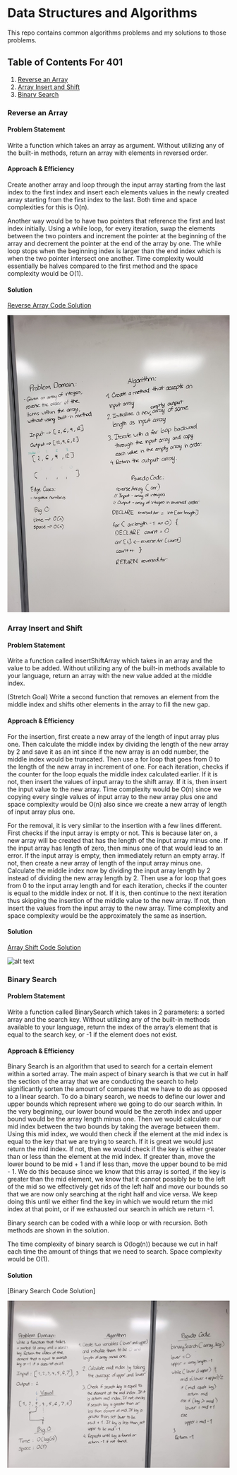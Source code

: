 # Data Structures and Algorithms 

This repo contains common algorithms problems and my solutions to those problems.

## Table of Contents For 401

1. [Reverse an Array](#reverse-an-array)
2. [Array Insert and Shift](#array-insert-and-shift)
3. [Binary Search](#binary-search)

### Reverse an Array

#### Problem Statement

Write a function which takes an array as argument. Without utilizing any of the built-in methods, return an array with elements in reversed order.

#### Approach & Efficiency 

Create another array and loop through the input array starting from the last index to the first index and insert each elements values in the newly created array starting from the first index to the last. Both time and space complexities for this is O(n). 

Another way would be to have two pointers that reference the first and last index initially. Using a while loop, for every iteration, swap the elements between the two pointers and increment the pointer at the beginning of the array and decrement the pointer at the end of the array by one. The while loop stops when the beginning index is larger than the end index which is when the two pointer intersect one another. Time complexity would essentially be halves compared to the first method and the space complexity would be O(1).

#### Solution 

[Reverse Array Code Solution](https://github.com/TheQuangNguyen/data-structures-and-algorithms/blob/master/code401challenges/src/main/java/code401challenges/ArrayReverse.java)

![alt text](/assets/array-reverse.png)

### Array Insert and Shift

#### Problem Statement

Write a function called insertShiftArray which takes in an array and the value to be added. Without utilizing any of the built-in methods available to your language, return an array with the new value added at the middle index.

(Stretch Goal) Write a second function that removes an element from the middle index and shifts other elements in the array to fill the new gap.

#### Approach & Efficiency

For the insertion, first create a new array of the length of input array plus one. Then calculate the middle index by dividing the length of the new array by 2 and save it as an int since if the new array is an odd number, the middle index would be truncated. Then use a for loop that goes from 0 to the length of the new array in increment of one. For each iteration, checks if the counter for the loop equals the middle index calculated earlier. If it is not, then insert the values of input array to the shift array. If it is, then insert the input value to the new array. Time complexity would be O(n) since we copying every single values of input array to the new array plus one and space complexity would be O(n) also since we create a new array of length of input array plus one. 

For the removal, it is very similar to the insertion with a few lines different. First checks if the input array is empty or not. This is because later on, a new array will be created that has the length of the input array minus one. If the input array has length of zero, then minus one of that would lead to an error. If the input array is empty, then immediately return an empty array. If not, then create a new array of length of the input array minus one. Calculate the middle index now by dividing the input array length by 2 instead of dividing the new array length by 2. Then use a for loop that goes from 0 to the input array length and for each iteration, checks if the counter is equal to the middle index or not. If it is, then continue to the next iteration thus skipping the insertion of the middle value to the new array. If not, then insert the values from the input array to the new array. Time complexity and space complexity would be the approximately the same as insertion.

#### Solution 

[Array Shift Code Solution](https://github.com/TheQuangNguyen/data-structures-and-algorithms/blob/master/code401challenges/src/main/java/code401challenges/ArrayShift.java)

![alt text](/assets/array-shift.png)

### Binary Search

#### Problem Statement

Write a function called BinarySearch which takes in 2 parameters: a sorted array and the search key. Without utilizing any of the built-in methods available to your language, return the index of the array’s element that is equal to the search key, or -1 if the element does not exist.

#### Approach & Efficiency

Binary Search is an algorithm that used to search for a certain element within a sorted array. The main aspect of binary search is that we cut in half the section of the array that we are conducting the search to help significantly sorten the amount of compares that we have to do as opposed to a linear search. To do a binary search, we needs to define our lower and upper bounds which represent where we going to do our search within. In the very beginning, our lower bound would be the zeroth index and upper bound would be the array length minus one. Then we would calculate our mid index between the two bounds by taking the average between them. Using this mid index, we would then check if the element at the mid index is equal to the key that we are trying to search. If it is great we would just return the mid index. If not, then we would check if the key is either greater than or less than the element at the mid index. If greater than, move the lower bound to be mid + 1 and if less than, move the upper bound to be mid - 1. We do this because since we know that this array is sorted, if the key is greater than the mid element, we know that it cannot possibly be to the left of the mid so we effectively get rids of the left half and move our bounds so that we are now only searching at the right half and vice versa. We keep doing this until we either find the key in which we would return the mid index at that point, or if we exhausted our search in which we return -1. 

Binary search can be coded with a while loop or with recursion. Both methods are shown in the solution. 

The time complexity of binary search is O(log(n)) because we cut in half each time the amount of things that we need to search. Space complexity would be O(1).

#### Solution 

[Binary Search Code Solution]

![alt text](/assets/binary-search.png)